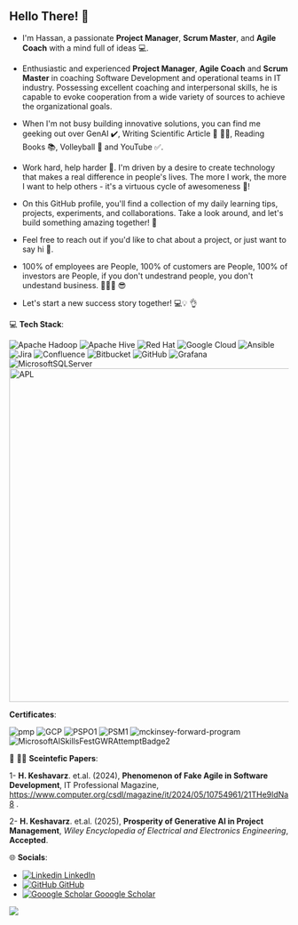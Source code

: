 ## Hello There! 👋
- I'm Hassan, a passionate **Project Manager**, **Scrum Master**, and **Agile Coach** with a mind full of ideas 💻.
- Enthusiastic and experienced **Project Manager**, **Agile Coach** and **Scrum Master** in coaching Software Development and operational teams in IT industry. Possessing excellent coaching and interpersonal skills, he is capable to evoke cooperation from a wide variety of sources to achieve the organizational goals. 
- When I'm not busy building innovative solutions, you can find me geeking out over GenAI ✔️, Writing Scientific Article :memo: :scientist:, Reading Books :books:, Volleyball :volleyball: and YouTube ✅.
- Work hard, help harder 💪. I'm driven by a desire to create technology that makes a real difference in people's lives. The more I work, the more I want to help others - it's a virtuous cycle of awesomeness 🔄!

- On this GitHub profile, you'll find a collection of my daily learning tips, projects, experiments, and collaborations. Take a look around, and let's build something amazing together! 🚀
- Feel free to reach out if you'd like to chat about a project, or just want to say hi 👋.
- 100% of employees are People, 100% of customers are People, 100% of investors are People, if you don't undestrand people, you don't undestand business. :people_holding_hands: :sunglasses:	

- Let's start a new success story together! 💻💡 :ok_hand:

💻 **Tech Stack**:

![Apache Hadoop](https://img.shields.io/badge/Apache%20Hadoop-66CCFF?style=for-the-badge&logo=apachehadoop&logoColor=black)
![Apache Hive](https://img.shields.io/badge/Apache%20Hive-FDEE21?style=for-the-badge&logo=apachehive&logoColor=black)
![Red Hat](https://img.shields.io/badge/Red%20Hat-EE0000?style=for-the-badge&logo=redhat&logoColor=white)
![Google Cloud](https://img.shields.io/badge/GoogleCloud-%234285F4.svg?style=for-the-badge&logo=google-cloud&logoColor=white)
![Ansible](https://img.shields.io/badge/ansible-%231A1918.svg?style=for-the-badge&logo=ansible&logoColor=white)
![Jira](https://img.shields.io/badge/jira-%230A0FFF.svg?style=for-the-badge&logo=jira&logoColor=white)
![Confluence](https://img.shields.io/badge/confluence-%23172BF4.svg?style=for-the-badge&logo=confluence&logoColor=white)
![Bitbucket](https://img.shields.io/badge/bitbucket-%230047B3.svg?style=for-the-badge&logo=bitbucket&logoColor=white)
![GitHub](https://img.shields.io/badge/github-%23121011.svg?style=for-the-badge&logo=github&logoColor=white)
![Grafana](https://img.shields.io/badge/grafana-%23F46800.svg?style=for-the-badge&logo=grafana&logoColor=white)
![MicrosoftSQLServer](https://img.shields.io/badge/Microsoft%20SQL%20Server-CC2927?style=for-the-badge&logo=microsoft%20sql%20server&logoColor=white)
<img width="600" height="600" alt="APL" src="https://github.com/user-attachments/assets/b8022006-1655-4165-8690-c06f335499b0" />



**Certificates**:

![pmp](https://github.com/user-attachments/assets/a139cd6a-603d-4b5e-9fdc-ff6cc940862f)
![GCP](https://github.com/user-attachments/assets/d3528d2c-85a5-43f8-b843-80f31b4a0cbd)
![PSPO1](https://github.com/user-attachments/assets/eda66eca-b409-497e-936b-0a0856aef37a)
![PSM1](https://github.com/user-attachments/assets/d63ffd78-7e29-4dab-8822-55cce2553a53)
![mckinsey-forward-program](https://github.com/user-attachments/assets/3d0b5dac-645e-4cc2-a6b2-dfc1fcc4070c)
![MicrosoftAISkillsFestGWRAttemptBadge2](https://github.com/user-attachments/assets/b18b8d00-a1e0-4bc6-ad44-bc7922e6a49e)



:memo: :scientist: **Sceintefic Papers**:

1-	**H. Keshavarz**. et.al. (2024), **Phenomenon of Fake Agile in Software Development**, IT Professional Magazine, https://www.computer.org/csdl/magazine/it/2024/05/10754961/21THe9ldNa8 .

2-	**H. Keshavarz**. et.al. (2025), **Prosperity of Generative AI in Project Management**, _Wiley Encyclopedia of Electrical and Electronics Engineering_, **Accepted**.


🌐 **Socials**:
- [![Linkedin](https://i.sstatic.net/gVE0j.png) LinkedIn](https://www.linkedin.com/in/dr-ing-hassan-keshavarz/)
&nbsp;
- [![GitHub](https://i.sstatic.net/tskMh.png) GitHub](https://github.com/hassan-pmp)
&nbsp;
- [![Gooogle Scholar](https://i.sstatic.net/tskMh.png) Gooogle Scholar](https://scholar.google.com/citations?user=QymxC34AAAAJ)


![](https://komarev.com/ghpvc/?username=hassan-pmp&color=brightgreen)


<!--
**hassan-pmp/hassan-pmp** is a ✨ _special_ ✨ repository because its `README.md` (this file) appears on your GitHub profile.

Here are some ideas to get you started:

- 🔭 I’m currently working on ...
- 🌱 I’m currently learning ...
- 👯 I’m looking to collaborate on ...
- 🤔 I’m looking for help with ...
- 💬 Ask me about ...
- 📫 How to reach me: ...
- 😄 Pronouns: ...
- ⚡ Fun fact: ...
-->
